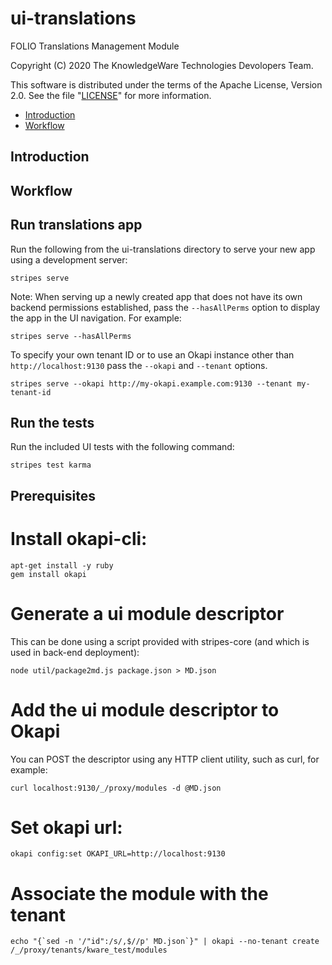 # ui-translations

FOLIO Translations Management Module

Copyright (C) 2020 The KnowledgeWare Technologies Devolopers Team.

This software is distributed under the terms of the Apache License, Version 2.0. See the file "[LICENSE](LICENSE)" for more information.

* [Introduction](#introduction)
* [Workflow](#workflow)

## Introduction

## Workflow

## Run translations app

Run the following from the ui-translations directory to serve your new app using a development server:
```
stripes serve
```

Note: When serving up a newly created app that does not have its own backend permissions established, pass the `--hasAllPerms` option to display the app in the UI navigation. For example:
```
stripes serve --hasAllPerms
```

To specify your own tenant ID or to use an Okapi instance other than `http://localhost:9130` pass the `--okapi` and `--tenant` options.
```
stripes serve --okapi http://my-okapi.example.com:9130 --tenant my-tenant-id
```

## Run the tests

Run the included UI tests with the following command:
```
stripes test karma
```

## Prerequisites

# Install okapi-cli:
```
apt-get install -y ruby
gem install okapi
```

# Generate a ui module descriptor
This can be done using a script provided with stripes-core (and which is used in back-end deployment):
```
node util/package2md.js package.json > MD.json
```

# Add the ui module descriptor to Okapi
You can POST the descriptor using any HTTP client utility, such as curl, for example:
```
curl localhost:9130/_/proxy/modules -d @MD.json
```
# Set okapi url:
```
okapi config:set OKAPI_URL=http://localhost:9130
```
# Associate the module with the tenant
```
echo "{`sed -n '/"id":/s/,$//p' MD.json`}" | okapi --no-tenant create /_/proxy/tenants/kware_test/modules
```


